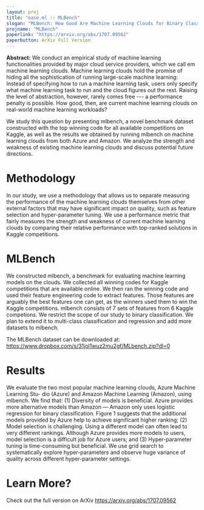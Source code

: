 ```yaml
---
layout: proj
title: "ease.ml :: MLBench"
slogan: "MLBench: How Good Are Machine Learning Clouds for Binary Classification with Good Features?"
projname: "MLBench"
paperlink: "https://arxiv.org/abs/1707.09562"
paperbutton: ArXiv Full Version
---
```


<b>Abstract:</b> We conduct an empirical study of machine learning functionalities provided by major cloud service providers, which we call em machine learning clouds. Machine learning clouds hold the promise of hiding all the sophistication of running large-scale machine learning: Instead of specifying how to run a machine learning task, users only specify what machine learning task to run and the cloud figures out the rest. Raising the level of abstraction, however, rarely comes free --- a performance penalty is possible. How good, then, are current machine learning clouds on real-world machine learning workloads? 

We study this question by presenting mlbench, a novel benchmark dataset constructed with the top winning code for all available competitions on Kaggle, as well as the results we obtained by running mlbench on machine learning clouds from both Azure and Amazon. We analyze the strength and weakness of existing machine learning clouds and discuss potential future directions.

<!--<b><a href="http://ease.ml/res/gan_paper.pdf">Paper PDF</a></b>-->

# Methodology

In our study, we use a methodology that allows us to separate measuring the performance of the machine learning clouds themselves from other external factors that may have significant impact on quality, such as feature selection and hyper-parameter tuning. We use a performance metric that fairly measures the strength and weakness of current machine learning clouds by comparing their relative performance with top-ranked solutions in Kaggle competitions.

# MLBench

We constructed mlbench, a benchmark for evaluating machine learning models on the clouds. We collected all winning codes for Kaggle competitions that are available online. We then ran the winning code and used their feature engineering code to extract features. Those features are arguably the best features one can get, as the winners used them to win the Kaggle competitions. mlbench consists of 7 sets of features from 6 Kaggle competions. We restrict the scope of our study to binary classification. We plan to extend it to multi-class classification and regression and add more datasets to mlbench.

The MLBench dataset can be downloaded at: <a target="_blank" href="https://www.dropbox.com/s/31jol1wuz2mu2gf/MLbench.zip?dl=0">https://www.dropbox.com/s/31jol1wuz2mu2gf/MLbench.zip?dl=0</a>

# Results

We evaluate the two most popular machine learning clouds, Azure Machine Learning Stu- dio (Azure) and Amazon Machine Learning (Amazon), using mlbench. We find that: (1) Diversity of models is beneficial. Azure provides more alternative models than Amazon — Amazon only uses logistic regression for binary classification. Figure 1 suggests that the additional models provided by Azure help to achieve significant higher ranking; (2) Model selection is challenging. Using a different model can often lead to very different rankings. Although Azure provides more models to users, model selection is a difficult job for Azure users; and (3) Hyper-parameter tuning is time-consuming but beneficial. We use grid search to systematically explore hyper-parameters and observe huge variance of quality across different hyper-parameter settings.

# Learn More?

Check out the full version on ArXiv <a href="https://arxiv.org/abs/1707.09562">https://arxiv.org/abs/1707.09562</a>

